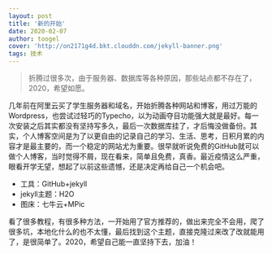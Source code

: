 ```yaml
---
layout: post
title: '新的开始'
date: 2020-02-07
author: toogel
cover: 'http://on2171g4d.bkt.clouddn.com/jekyll-banner.png'
tags: 技术
---
```


> 折腾过很多次，由于服务器、数据库等各种原因，那些站点都不存在了，2020，希望如愿。



几年前在阿里云买了学生服务器和域名，开始折腾各种网站和博客，用过万能的Wordpress，也尝试过轻巧的Typecho，以为动画夺目功能强大就是最好。每一次安装之后其实都没有坚持写多久，最后一次数据库挂了，才后悔没做备份。其实，个人博客空间是为了以更自由的记录自己的学习、生活、思考，日积月累的内容才是最主要的，而一个稳定的网站尤为重要。很早就听说免费的GitHub就可以做个人博客，当时觉得不屑，现在看来，简单且免费，真香。最近疫情这么严重，眼看开学无望，想起了以前这些遗憾，还是决定再给自己一个机会吧。


+ 工具：GitHub+jekyll
+ jekyll主题：H2O
+ 图床：七牛云+MPic

看了很多教程，有很多种方法，一开始用了官方推荐的，做出来完全不会用，爬了很多坑，本地化什么的也不太懂，最后找到这个主题，直接克隆过来改了改就能用了，是很简单了。2020，希望自己能一直坚持下去，加油！

